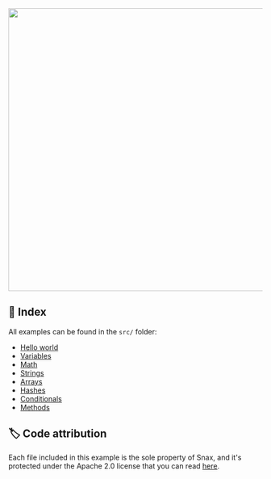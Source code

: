 <img src="https://file.coffee/u/DMFvK7kNek9H32.png" width="560">

## 📜 Index
All examples can be found in the `src/` folder:

- [Hello world](./src/hello_world.rb)
- [Variables](./src/variables.rb)
- [Math](./src/math.rb)
- [Strings](./src/strings.rb)
- [Arrays](./src/arrays.rb)
- [Hashes](./src/hashes.rb)
- [Conditionals](./src/conditionals.rb)
- [Methods](./src/methods)

## 🏷️ Code attribution
Each file included in this example is the sole property of Snax, and it's protected under the Apache 2.0 license that you can read [here](./LICENSE.md).